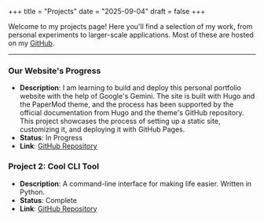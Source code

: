 +++
title = "Projects"
date = "2025-09-04"
draft = false
+++

Welcome to my projects page! Here you'll find a selection of my work, from personal experiments to larger-scale applications. Most of these are hosted on my [GitHub](https://github.com/).

---

### Our Website's Progress

- **Description**: I am learning to build and deploy this personal portfolio website with the help of Google's Gemini. The site is built with Hugo and the PaperMod theme, and the process has been supported by the official documentation from Hugo and the theme's GitHub repository. This project showcases the process of setting up a static site, customizing it, and deploying it with GitHub Pages.
- **Status**: In Progress
- **Link**: [GitHub Repository](https://github.com/IvanJara90/IvanJaraDev)

### Project 2: Cool CLI Tool

- **Description**: A command-line interface for making life easier. Written in Python.
- **Status**: Complete
- **Link**: [GitHub Repository](https://github.com/IvanJara90/IvanJaraDev)